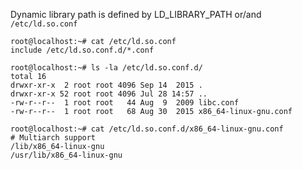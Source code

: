 Dynamic library path is defined by LD_LIBRARY_PATH or/and ```/etc/ld.so.conf```

```
root@localhost:~# cat /etc/ld.so.conf
include /etc/ld.so.conf.d/*.conf

root@localhost:~# ls -la /etc/ld.so.conf.d/
total 16
drwxr-xr-x  2 root root 4096 Sep 14  2015 .
drwxr-xr-x 52 root root 4096 Jul 28 14:57 ..
-rw-r--r--  1 root root   44 Aug  9  2009 libc.conf
-rw-r--r--  1 root root   68 Aug 30  2015 x86_64-linux-gnu.conf

root@localhost:~# cat /etc/ld.so.conf.d/x86_64-linux-gnu.conf 
# Multiarch support
/lib/x86_64-linux-gnu
/usr/lib/x86_64-linux-gnu
```
